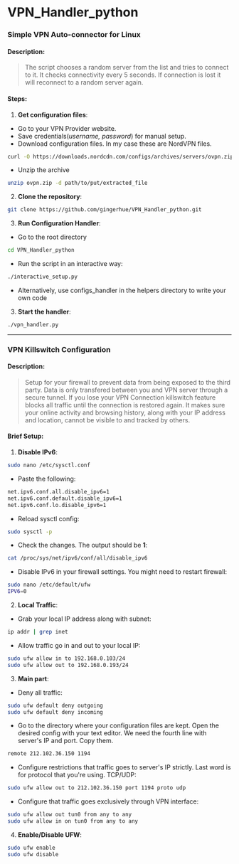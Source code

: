 # VPN_Handler_python

### Simple VPN Auto-connector for Linux

#### Description:

> The script chooses a random server from the list and tries to connect to it. It checks connectivity every 5 seconds. If connection is lost it will reconnect to a random server again.

#### Steps:

1. **Get configuration files**:

- Go to your VPN Provider website.
- Save credentials(_username, password_) for manual setup.
- Download configuration files. In my case these are NordVPN files.

```bash
curl -O https://downloads.nordcdn.com/configs/archives/servers/ovpn.zip
```

- Unzip the archive

```bash
unzip ovpn.zip -d path/to/put/extracted_file
```

2. **Clone the repository**:

```bash
git clone https://github.com/gingerhue/VPN_Handler_python.git
```

3. **Run Configuration Handler**:

- Go to the root directory

```bash
cd VPN_Handler_python
```

- Run the script in an interactive way:

```bash
./interactive_setup.py
```

- Alternatively, use configs_handler in the helpers directory to write your own code

3. **Start the handler**:

```bash
./vpn_handler.py
```

---

### VPN Killswitch Configuration

#### Description:

> Setup for your firewall to prevent data from being exposed to the third party. Data is only transfered between you and VPN server through a secure tunnel. If you lose your VPN Connection killswitch feature blocks all traffic until the connection is restored again. It makes sure your online activity and browsing history, along with your IP address and location, cannot be visible to and tracked by others.

#### Brief Setup:

1. **Disable IPv6**:

```bash
sudo nano /etc/sysctl.conf
```

- Paste the following:

```bash
net.ipv6.conf.all.disable_ipv6=1
net.ipv6.conf.default.disable_ipv6=1
net.ipv6.conf.lo.disable_ipv6=1
```

- Reload sysctl config:

```bash
sudo sysctl -p
```

- Check the changes. The output should be **1**:

```bash
cat /proc/sys/net/ipv6/conf/all/disable_ipv6
```

- Disable IPv6 in your firewall settings. You might need to restart firewall:

```bash
sudo nano /etc/default/ufw
IPV6=0
```

2. **Local Traffic**:

- Grab your local IP address along with subnet:

```bash
ip addr | grep inet
```

- Allow traffic go in and out to your local IP:

```bash
sudo ufw allow in to 192.168.0.103/24
sudo ufw allow out to 192.168.0.193/24
```

3. **Main part**:

- Deny all traffic:

```bash
sudo ufw default deny outgoing
sudo ufw default deny incoming
```

- Go to the directory where your configuration files are kept. Open the desired config with your text editor. We need the fourth line with server's IP and port. Copy them.

```bash
remote 212.102.36.150 1194
```

- Configure restrictions that traffic goes to server's IP strictly. Last word is for protocol that you're using. TCP/UDP:

```bash
sudo ufw allow out to 212.102.36.150 port 1194 proto udp
```

- Configure that traffic goes exclusively through VPN interface:

```bash
sudo ufw allow out tun0 from any to any
sudo ufw allow in on tun0 from any to any
```

4. **Enable/Disable UFW**:

```bash
sudo ufw enable
sudo ufw disable
```

